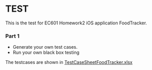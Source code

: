 # TEST

This is the test for EC601 Homework2 iOS application FoodTracker.

### Part 1
* Generate your own test cases.
* Run your own black box testing

The testcases are shown in [TestCaseSheetFoodTracker.xlsx](FoodTracker_iOS/UnitTest/TestCaseSheetFoodTracker.xlsx)

